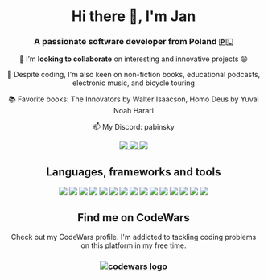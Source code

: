 <h1 align="center">Hi there 👋, I'm Jan</h1> 

<h3 align="center">A passionate software developer from Poland 🇵🇱</h3>

<div align="center">
 
👯 I’m **looking to collaborate** on interesting and innovative projects 😄
 
🔭 Despite coding, I'm also keen on non-fiction books, educational podcasts, electronic music, and bicycle touring 

📚 Favorite books: The Innovators by Walter Isaacson, Homo Deus by Yuval Noah Harari

📫 My Discord: pabinsky

 </div>

 <div align="center"> 
  <a href="https://linkedin.com/in/janpabisiak" target="_blank">
    <img src="https://img.shields.io/badge/LinkedIn-0077B5?style=for-the-badge&logo=linkedin&logoColor=white" target="_blank" />
  </a>
  <a href="https://janpabisiak.com" target="_blank">
     <img src="https://img.shields.io/badge/Portfolio-FF5722?style=for-the-badge&logo=todoist&logoColor=white" target="_blank" /> <!-- sqlite, safari, google-chrome are other good icon options -->
  </a>
  <a href="https://www.codewars.com/users/janpabisiak" target="_blank">
     <img src="https://img.shields.io/badge/Codewars-B1361E?style=for-the-badge&logo=codewars&logoColor=grey" target="_blank" /> <!-- sqlite, safari, google-chrome are other good icon options -->
  </a>
</div>

<h2 align="center">Languages, frameworks and tools</h2>
<div align="center">
    <img src="https://img.shields.io/badge/html5-%23E34F26.svg?style=for-the-badge&logo=html5&logoColor=white" />
    <img src="https://img.shields.io/badge/css3-%231572B6.svg?style=for-the-badge&logo=css3&logoColor=white" />
    <img src="https://img.shields.io/badge/SASS-hotpink.svg?style=for-the-badge&logo=SASS&logoColor=white" />
    <img src="https://img.shields.io/badge/javascript-%23323330.svg?style=for-the-badge&logo=javascript&logoColor=%23F7DF1E" />
    <img src="https://img.shields.io/badge/typescript-%23007ACC.svg?style=for-the-badge&logo=typescript&logoColor=white" />
    <img src="https://img.shields.io/badge/react-%2320232a.svg?style=for-the-badge&logo=react&logoColor=%2361DAFB" />
    <img src="https://img.shields.io/badge/React_Router-CA4245?style=for-the-badge&logo=react-router&logoColor=white" />
    <img src="https://img.shields.io/badge/node.js-6DA55F?style=for-the-badge&logo=node.js&logoColor=white" />
    <img src="https://img.shields.io/badge/express.js-%23404d59.svg?style=for-the-badge&logo=express&logoColor=%2361DAFB" />
    <img src="https://img.shields.io/badge/JWT-black?style=for-the-badge&logo=JSON%20web%20tokens" />
    <img src="https://img.shields.io/badge/MongoDB-%234ea94b.svg?style=for-the-badge&logo=mongodb&logoColor=white" />
    <img src="https://img.shields.io/badge/mysql-4479A1.svg?style=for-the-badge&logo=mysql&logoColor=white" />
    <img src="https://img.shields.io/badge/Supabase-3ECF8E?style=for-the-badge&logo=supabase&logoColor=white" />
    <img src="https://img.shields.io/badge/git-%23F05033.svg?style=for-the-badge&logo=git&logoColor=white" />
    <img src="https://img.shields.io/badge/python-3670A0?style=for-the-badge&logo=python&logoColor=ffdd54" /><br>
</div>

<h2 align="center">Find me on CodeWars</h2>
<p align="center">Check out my CodeWars profile. I'm addicted to tackling coding problems on this platform in my free time.</p>
<h3 align="center"><a href="https://www.codewars.com/users/janpabisiak"><img alt="codewars logo" src="https://www.codewars.com/users/janpabisiak/badges/large"></a></h3>
